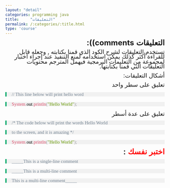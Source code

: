 ```yaml
---
layout: "detail"
categories: programming java
title:     "التعليقات"
permalink: /:categories/:title.html
type: 'course'
---
```


<p dir="rtl" align="right" style="margin-bottom: 0.11in; line-height: 108%">
<font face="Arial"><span lang="ar-SA"><font size="5" style="font-size: 18pt"><span lang="ar-SY"><b>التعليقات
</b></span></font></span></font><font size="5" style="font-size: 18pt"><b>comments)):</b></font></p>
<p dir="rtl" align="right" style="margin-bottom: 0.11in; line-height: 108%">
<font face="Arial"><span lang="ar-SA"><font size="4" style="font-size: 14pt"><span lang="ar-SY">تستخدم
التعليقات لشرح الكود الذي قمنا بكتابته
</span></font></span></font><font size="4" style="font-size: 14pt">,
</font><font face="Arial"><span lang="ar-SA"><font size="4" style="font-size: 14pt"><span lang="ar-SY">وجعله
قابل للقراءة أكثر كذلك يمكن استخدامه
لمنع التنفيذ عند إجراء اختبار لمجموعة
من التعليمات البرمجية فيهمل المترجم
محتويات التعليقات التي قمنا بكتابتها</span></font></span></font><font size="4" style="font-size: 14pt">.</font></p>
<p dir="rtl" align="right" style="margin-bottom: 0.11in; line-height: 108%">
<font face="Arial"><span lang="ar-SA"><font size="4" style="font-size: 14pt"><span lang="ar-SY">أشكال
التعليقات</span></font></span></font><font size="4" style="font-size: 14pt">:</font></p>
<p dir="rtl" align="right" style="margin-bottom: 0.11in; line-height: 108%">
<font face="Arial"><span lang="ar-SA"><font size="4" style="font-size: 14pt"><span lang="ar-SY">تعليق
على سطر واحد </span></font></span></font>
</p>
<p style="margin-top: 0.17in; margin-bottom: 0.17in; border-top: none; border-bottom: none; border-left: 3.00pt solid #04aa6d; border-right: none; padding-top: 0in; padding-bottom: 0in; padding-left: 0.17in; padding-right: 0in; line-height: 100%; background: #f1f1f1">
<font face="Courier New, serif"><font size="2" style="font-size: 10pt"><font color="#708090"><font face="Consolas, serif"><font size="3" style="font-size: 11pt">//
This line </font></font></font><font color="#708090"><font face="Consolas, serif"><font size="3" style="font-size: 11pt">below
</font></font></font><font color="#708090"><font face="Consolas, serif"><font size="3" style="font-size: 11pt">will
print hello word</font></font></font></font></font></p>
<p style="margin-top: 0.17in; margin-bottom: 0.17in; border-top: none; border-bottom: none; border-left: 3.00pt solid #04aa6d; border-right: none; padding-top: 0in; padding-bottom: 0in; padding-left: 0.17in; padding-right: 0in; line-height: 100%; background: #f1f1f1">
<font color="#dd4a68"><font face="Consolas, serif"><font size="3" style="font-size: 11pt">System</font></font></font><font color="#999999"><font face="Consolas, serif"><font size="3" style="font-size: 11pt">.</font></font></font><font face="Courier New, serif"><font size="2" style="font-size: 10pt"><font color="#000000"><font face="Consolas, serif"><font size="3" style="font-size: 11pt">out</font></font></font></font></font><font color="#999999"><font face="Consolas, serif"><font size="3" style="font-size: 11pt">.</font></font></font><font color="#dd4a68"><font face="Consolas, serif"><font size="3" style="font-size: 11pt">println</font></font></font><font color="#999999"><font face="Consolas, serif"><font size="3" style="font-size: 11pt">(</font></font></font><font color="#669900"><font face="Consolas, serif"><font size="3" style="font-size: 11pt">&quot;Hello
World&quot;</font></font></font><font color="#999999"><font face="Consolas, serif"><font size="3" style="font-size: 11pt">);</font></font></font></p>
<p dir="rtl" align="right" style="margin-bottom: 0.11in; line-height: 108%">
<font face="Arial"><span lang="ar-SA"><font size="4" style="font-size: 14pt"><span lang="ar-SY">تعليق
على عدة أسطر </span></font></span></font>
</p>
<p style="margin-bottom: 0.17in; border-top: none; border-bottom: none; border-left: 3.00pt solid #04aa6d; border-right: none; padding-top: 0in; padding-bottom: 0in; padding-left: 0.17in; padding-right: 0in; line-height: 100%; background: #f1f1f1">
<font color="#708090"><font face="Consolas, serif"><font size="3" style="font-size: 11pt">/*
The code below will print the words Hello World</font></font></font></p>
<p style="margin-top: 0.17in; margin-bottom: 0.17in; border-top: none; border-bottom: none; border-left: 3.00pt solid #04aa6d; border-right: none; padding-top: 0in; padding-bottom: 0in; padding-left: 0.17in; padding-right: 0in; line-height: 100%; background: #f1f1f1">
<font color="#708090"><font face="Consolas, serif"><font size="3" style="font-size: 11pt">to
the screen, and it is amazing */</font></font></font></p>
<p style="margin-top: 0.17in; margin-bottom: 0.17in; border-top: none; border-bottom: none; border-left: 3.00pt solid #04aa6d; border-right: none; padding-top: 0in; padding-bottom: 0in; padding-left: 0.17in; padding-right: 0in; line-height: 100%; background: #f1f1f1">
<font color="#dd4a68"><font face="Consolas, serif"><font size="3" style="font-size: 11pt">System</font></font></font><font color="#999999"><font face="Consolas, serif"><font size="3" style="font-size: 11pt">.</font></font></font><font color="#000000"><font face="Consolas, serif"><font size="3" style="font-size: 11pt">out</font></font></font><font color="#999999"><font face="Consolas, serif"><font size="3" style="font-size: 11pt">.</font></font></font><font color="#dd4a68"><font face="Consolas, serif"><font size="3" style="font-size: 11pt">println</font></font></font><font color="#999999"><font face="Consolas, serif"><font size="3" style="font-size: 11pt">(</font></font></font><font color="#669900"><font face="Consolas, serif"><font size="3" style="font-size: 11pt">&quot;Hello
World&quot;</font></font></font><font color="#999999"><font face="Consolas, serif"><font size="3" style="font-size: 11pt">);</font></font></font></p>
<p dir="rtl" align="right" style="margin-bottom: 0.11in; line-height: 108%">
<font face="Arial"><span lang="ar-SA"><font color="#ff0000"><font size="5" style="font-size: 18pt"><span lang="ar-SY"><b>اختبر
نفسك </b></span></font></span></font><font size="5" style="font-size: 18pt"><b>:</b></font></font></p>
<p style="margin-top: 0.17in; margin-bottom: 0.17in; border-top: none; border-bottom: none; border-left: 3.00pt solid #04aa6d; border-right: none; padding-top: 0in; padding-bottom: 0in; padding-left: 0.17in; padding-right: 0in; line-height: 100%; background: #f1f1f1">
<font color="#708090"><font face="Consolas, serif"><font size="3" style="font-size: 11pt">_____This
is a single-line comment</font></font></font></p>
<p style="margin-top: 0.17in; margin-bottom: 0.17in; border-top: none; border-bottom: none; border-left: 3.00pt solid #04aa6d; border-right: none; padding-top: 0in; padding-bottom: 0in; padding-left: 0.17in; padding-right: 0in; line-height: 100%; background: #f1f1f1">
<font color="#708090"><font face="Consolas, serif"><font size="3" style="font-size: 11pt">_____This
is a multi-line comment</font></font></font></p>
<p style="margin-top: 0.17in; margin-bottom: 0.17in; border-top: none; border-bottom: none; border-left: 3.00pt solid #04aa6d; border-right: none; padding-top: 0in; padding-bottom: 0in; padding-left: 0.17in; padding-right: 0in; line-height: 100%; background: #f1f1f1">
<font color="#708090"><font face="Consolas, serif"><font size="3" style="font-size: 11pt">This
is a multi-line comment_____</font></font></font></p>
<p style="margin-bottom: 0.11in; line-height: 108%"><br/>
<br/>

</p>
